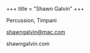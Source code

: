 +++
title = "Shawn Galvin"
+++

Percussion, Timpani

<!--more-->

shawngalvin@mac.com

shawngalvin.com
